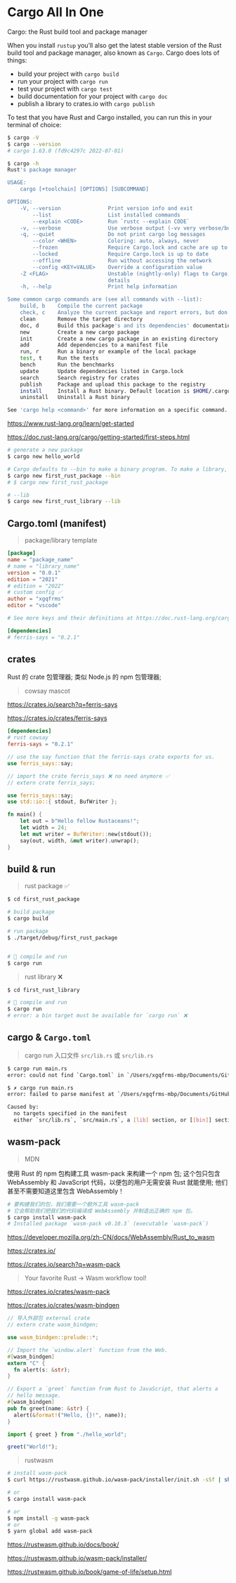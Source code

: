 # Cargo All In One

Cargo: the Rust build tool and package manager

When you install `rustup` you’ll also get the latest stable version of the Rust build tool and package manager, also known as `Cargo`. 
Cargo does lots of things:

* build your project with `cargo build`
* run your project with `cargo run`
* test your project with `cargo test`
* build documentation for your project with `cargo doc`
* publish a library to crates.io with `cargo publish`

To test that you have Rust and Cargo installed, you can run this in your terminal of choice:

```sh
$ cargo -V
$ cargo --version
# cargo 1.63.0 (fd9c4297c 2022-07-01)

```

```sh
$ cargo -h
Rust's package manager

USAGE:
    cargo [+toolchain] [OPTIONS] [SUBCOMMAND]

OPTIONS:
    -V, --version               Print version info and exit
        --list                  List installed commands
        --explain <CODE>        Run `rustc --explain CODE`
    -v, --verbose               Use verbose output (-vv very verbose/build.rs output)
    -q, --quiet                 Do not print cargo log messages
        --color <WHEN>          Coloring: auto, always, never
        --frozen                Require Cargo.lock and cache are up to date
        --locked                Require Cargo.lock is up to date
        --offline               Run without accessing the network
        --config <KEY=VALUE>    Override a configuration value
    -Z <FLAG>                   Unstable (nightly-only) flags to Cargo, see 'cargo -Z help' for
                                details
    -h, --help                  Print help information

Some common cargo commands are (see all commands with --list):
    build, b    Compile the current package
    check, c    Analyze the current package and report errors, but don't build object files
    clean       Remove the target directory
    doc, d      Build this package's and its dependencies' documentation
    new         Create a new cargo package
    init        Create a new cargo package in an existing directory
    add         Add dependencies to a manifest file
    run, r      Run a binary or example of the local package
    test, t     Run the tests
    bench       Run the benchmarks
    update      Update dependencies listed in Cargo.lock
    search      Search registry for crates
    publish     Package and upload this package to the registry
    install     Install a Rust binary. Default location is $HOME/.cargo/bin
    uninstall   Uninstall a Rust binary

See 'cargo help <command>' for more information on a specific command.

```

https://www.rust-lang.org/learn/get-started

https://doc.rust-lang.org/cargo/getting-started/first-steps.html

```sh
# generate a new package
$ cargo new hello_world

# Cargo defaults to --bin to make a binary program. To make a library, we would pass --lib, instead.
$ cargo new first_rust_package --bin
# $ cargo new first_rust_package

# --lib
$ cargo new first_rust_library --lib

```

## Cargo.toml (manifest)

> package/library template

```toml
[package]
name = "package_name"
# name = "library_name"
version = "0.0.1"
edition = "2021"
# edition = "2022"
# custom config ✅
author = "xgqfrms"
editor = "vscode"

# See more keys and their definitions at https://doc.rust-lang.org/cargo/reference/manifest.html

[dependencies]
# ferris-says = "0.2.1"


```

## crates

Rust 的 crate 包管理器; 类似 Node.js 的 npm 包管理器;

> cowsay mascot

https://crates.io/search?q=ferris-says

https://crates.io/crates/ferris-says

```toml
[dependencies]
# rust cowsay
ferris-says = "0.2.1"

```

```rs
// use the say function that the ferris-says crate exports for us.
use ferris_says::say;

```

```rs
// import the crate ferris_says ❌ no need anymore ✅
// extern crate ferris_says;

use ferris_says::say;
use std::io::{ stdout, BufWriter };

fn main() {
    let out = b"Hello fellow Rustaceans!";
    let width = 24;
    let mut writer = BufWriter::new(stdout());
    say(out, width, &mut writer).unwrap();
}

```



## build & run

> rust package ✅

```sh
$ cd first_rust_package 

# build package
$ cargo build

# run package
$ ./target/debug/first_rust_package


# 🚀 compile and run
$ cargo run

```

> rust library ❌

```sh
$ cd first_rust_library

# 🚀 compile and run
$ cargo run
# error: a bin target must be available for `cargo run` ❌
```

## cargo & `Cargo.toml`

> cargo run 入口文件 `src/lib.rs` 或 `src/lib.rs`

```sh
$ cargo run main.rs
error: could not find `Cargo.toml` in `/Users/xgqfrms-mbp/Documents/GitHub/rust-in-action/src/hello_world` or any parent directory

$ ✗ cargo run main.rs
error: failed to parse manifest at `/Users/xgqfrms-mbp/Documents/GitHub/rust-in-action/src/hello_world/Cargo.toml`

Caused by:
  no targets specified in the manifest
  either `src/lib.rs`, `src/main.rs`, a [lib] section, or [[bin]] section must be presen

```


## wasm-pack

> MDN

使用 Rust 的 npm 包构建工具 wasm-pack 来构建一个 npm 包;
这个包只包含 WebAssembly 和 JavaScript 代码，以便包的用户无需安装 Rust 就能使用;
他们甚至不需要知道这里包含 WebAssembly！


```sh
# 要构建我们的包，我们需要一个额外工具 wasm-pack
# 它会帮助我们把我们的代码编译成 WebAssembly 并制造出正确的 npm 包。
$ cargo install wasm-pack
# Installed package `wasm-pack v0.10.3` (executable `wasm-pack`)

```

https://developer.mozilla.org/zh-CN/docs/WebAssembly/Rust_to_wasm

https://crates.io/

https://crates.io/search?q=wasm-pack

> Your favorite Rust → Wasm workflow tool!

https://crates.io/crates/wasm-pack

https://crates.io/crates/wasm-bindgen


```rs
// 导入外部包 external crate
// extern crate wasm_bindgen;

use wasm_bindgen::prelude::*;

// Import the `window.alert` function from the Web.
#[wasm_bindgen]
extern "C" {
  fn alert(s: &str);
}

// Export a `greet` function from Rust to JavaScript, that alerts a
// hello message.
#[wasm_bindgen]
pub fn greet(name: &str) {
  alert(&format!("Hello, {}!", name));
}

```

```js
import { greet } from "./hello_world";

greet("World!");

```


> rustwasm

```sh
# install wasm-pack
$ curl https://rustwasm.github.io/wasm-pack/installer/init.sh -sSf | sh

# or
$ cargo install wasm-pack

# or
$ npm install -g wasm-pack
# or
$ yarn global add wasm-pack

```

https://rustwasm.github.io/docs/book/

https://rustwasm.github.io/wasm-pack/installer/

https://rustwasm.github.io/book/game-of-life/setup.html

